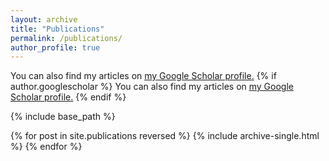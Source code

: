 ```yaml
---
layout: archive
title: "Publications"
permalink: /publications/
author_profile: true
---
```

  You can also find my articles on <u><a href="{{https://scholar.google.com/citations?user=S8ZTkikAAAAJ&hl=en&oi=ao}}">my Google Scholar profile</a>.</u>
{% if author.googlescholar %}
  You can also find my articles on <u><a href="{{author.googlescholar}}">my Google Scholar profile</a>.</u>
{% endif %}

{% include base_path %}

{% for post in site.publications reversed %}
  {% include archive-single.html %}
{% endfor %}
